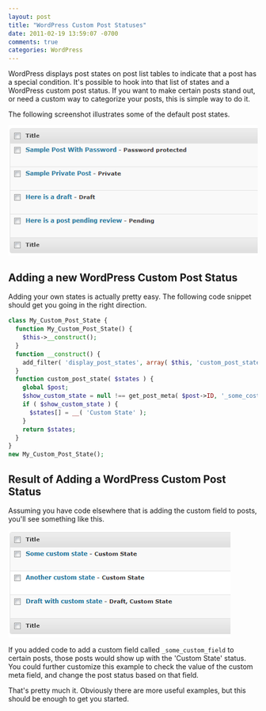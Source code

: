 ```yaml
---
layout: post
title: "WordPress Custom Post Statuses"
date: 2011-02-19 13:59:07 -0700
comments: true
categories: WordPress
---
```


WordPress displays post states on post list tables to indicate that a post has a special condition. It's possible to hook into that list of states and a WordPress custom post status. If you want to make certain posts stand out, or need a custom way to categorize your posts, this is simple way to do it.

The following screenshot illustrates some of the default post states.

![Before adding WordPress Custom Post Statuses](/images/post-images/wordpress-post-status-samples.png)

Adding a new WordPress Custom Post Status
---------

Adding your own states is actually pretty easy. The following code snippet should get you going in the right direction.

```php
class My_Custom_Post_State {
  function My_Custom_Post_State() {
    $this->__construct();
  }
  function __construct() {
    add_filter( 'display_post_states', array( $this, 'custom_post_state' ) );
  }
  function custom_post_state( $states ) {
    global $post;
    $show_custom_state = null !== get_post_meta( $post->ID, '_some_costom_field' );
    if ( $show_custom_state ) {
      $states[] = __( 'Custom State' );
    }
    return $states;
  }
}
new My_Custom_Post_State();
```

Result of Adding a WordPress Custom Post Status
---

Assuming you have code elsewhere that is adding the custom field to posts, you'll see something like this.

![After Adding WordPress Custom Post Statuses](/images/post-images/custom-state-sample.png)

If you added code to add a custom field called `_some_custom_field` to certain posts, those posts would show up with the 'Custom State' status. You could further customize this example to check the value of the custom meta field, and change the post status based on that field.

That's pretty much it. Obviously there are more useful examples, but this should be enough to get you started.